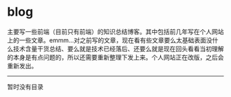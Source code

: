 # blog
主要写一些前端（目前只有前端）的知识总结博客。其中包括前几年写在个人网站上的一些文章。emmm...对之前写的文章，现在看有些文章要么太基础表面没什么技术含量干货总结、要么就是技术已经落后、还要么就是现在回头看看当初理解的本身是有点问题的，所以还需要重新整理下发上来。个人网站正在改版，之后会重新发出。  

---
暂时没有目录
